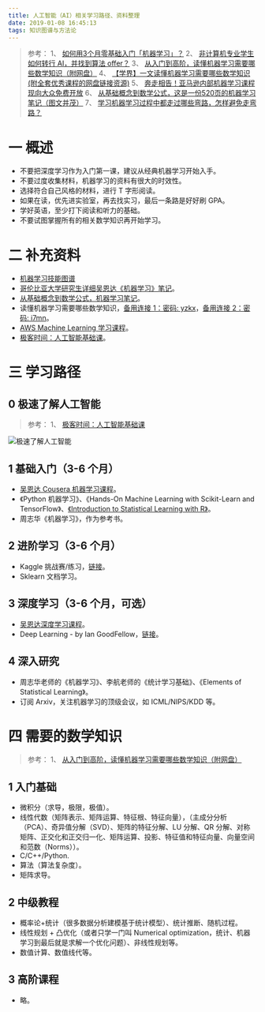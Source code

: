 ```yaml
---
title: 人工智能（AI）相关学习路径、资料整理
date: 2019-01-08 16:45:13
tags: 知识图谱与方法论
---
```

> 参考：
1、 [如何用3个月零基础入门「机器学习」？](https://zhuanlan.zhihu.com/p/29704017)
2、 [非计算机专业学生如何转行 AI，并找到算法 offer？](https://www.zhihu.com/question/265041005)
3、 [从入门到高阶，读懂机器学习需要哪些数学知识（附网盘）](https://zhuanlan.zhihu.com/p/36018667)
4、 [【学界】一文读懂机器学习需要哪些数学知识(附全套优秀课程的网盘链接资源)](https://zhuanlan.zhihu.com/p/33999430)
5、 [奔走相告！亚马逊内部机器学习课程现向大众免费开放](https://zhuanlan.zhihu.com/p/51011016)
6、 [从基础概念到数学公式，这是一份520页的机器学习笔记（图文并茂）](https://zhuanlan.zhihu.com/p/36287950)
7、 [学习机器学习过程中都走过哪些弯路，怎样避免走弯路？](https://www.zhihu.com/question/265000993/answer/288147789)

# 一 概述
- 不要把深度学习作为入门第一课，建议从经典机器学习开始入手。
- 不要过度收集材料，机器学习的资料有很大的时效性。
- 选择符合自己风格的材料，进行 T 字形阅读。
- 如果在读，优先进实验室，再去找实习，最后一条路是好好刷 GPA。
- 学好英语，至少打下阅读和听力的基础。
- 不要试图掌握所有的相关数学知识再开始学习。

# 二 补充资料
- [机器学习技能图谱](https://github.com/TeamStuQ/skill-map/blob/master/data/designbyStuQ/png-MachineLearning-by-StuQ.png)
- [哥伦比亚大学研究生详细吴恩达《机器学习》笔记](https://wei2624.github.io/machine%20learning/Machine-Learning-Notes/)。
- [从基础概念到数学公式，机器学习笔记](https://pan.baidu.com/s/1tNXYQNadAsDGfPvuuj7_Tw#list/path=%2F)。
- 读懂机器学习需要哪些数学知识，[备用连接 1：密码: yzkx](https://pan.baidu.com/s/1rEoidASC51_gDMcLpi1wxQ)，[备用连接 2：密码: i7mn](https://pan.baidu.com/s/1PCkS--EpbOaQ7LD8HGlBfQ)。
- [AWS Machine Learning 学习课程](https://aws.amazon.com/cn/training/learning-paths/machine-learning/)。
- [极客时间：人工智能基础课](https://time.geekbang.org/column/intro/62)。

# 三 学习路径
## 0 极速了解人工智能
> 参考：
1、 [极客时间：人工智能基础课](https://time.geekbang.org/column/intro/62)

![极速了解人工智能](图1.PNG)

## 1 基础入门（3-6 个月）
- [吴恩达 Cousera 机器学习课程](https://www.coursera.org/learn/machine-learning)。
- 《Python 机器学习》、《Hands-On Machine Learning with Scikit-Learn and TensorFlow》、[《Introduction to Statistical Learning with R》](http://www-bcf.usc.edu/~gareth/ISL/ISLR%20First%20Printing.pdf)。
- 周志华《机器学习》，作为参考书。

## 2 进阶学习（3-6 个月）
- Kaggle 挑战赛/练习，[链接](https://www.kaggle.com/)。
- Sklearn 文档学习。

## 3 深度学习（3-6 个月，可选）
- [吴恩达深度学习课程](https://mooc.study.163.com/smartSpec/detail/1001319001.htm)。
- Deep Learning - by Ian GoodFellow，[链接](https://github.com/exacity/deeplearningbook-chinese)。

## 4 深入研究
- 周志华老师的《机器学习》、李航老师的《统计学习基础》、《Elements of Statistical Learning》。
- 订阅 Arxiv，关注机器学习的顶级会议，如 ICML/NIPS/KDD 等。

# 四 需要的数学知识
> 参考：
1、 [从入门到高阶，读懂机器学习需要哪些数学知识（附网盘）](https://zhuanlan.zhihu.com/p/36018667)

## 1 入门基础
- 微积分（求导，极限，极值）。
- 线性代数（矩阵表示、矩阵运算、特征根、特征向量），（主成分分析（PCA）、奇异值分解（SVD）、矩阵的特征分解、LU 分解、QR 分解、对称矩阵、正交化和正交归一化、矩阵运算、投影、特征值和特征向量、向量空间和范数（Norms））。
- C/C++/Python.
- 算法（算法复杂度）。
- 矩阵求导。

## 2 中级教程
- 概率论+统计（很多数据分析建模基于统计模型）、统计推断、随机过程。
- 线性规划 + 凸优化（或者只学一门叫 Numerical optimization，统计、机器学习到最后就是求解一个优化问题）、非线性规划等。
- 数值计算、数值线代等。

## 3 高阶课程
- 略。